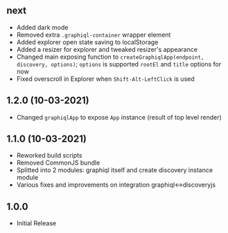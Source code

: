 ## next

- Added dark mode
- Removed extra `.graphiql-container` wrapper element
- Added explorer open state saving to localStorage
- Added a resizer for explorer and tweaked resizer's appearance
- Changed main exposing function to `createGraphiqlApp(endpoint, discovery, options)`; `options` is supported `rootEl` and `title` options for now
- Fixed overscroll in Explorer when `Shift-Alt-LeftClick` is used

## 1.2.0 (10-03-2021)

- Changed `graphiqlApp` to expose `App` instance (result of top level render)

## 1.1.0 (10-03-2021)

- Reworked build scripts
- Removed CommonJS bundle
- Splitted into 2 modules: graphiql itself and create discovery instance module
- Various fixes and improvements on integration graphiql<->discoveryjs

## 1.0.0

- Initial Release
